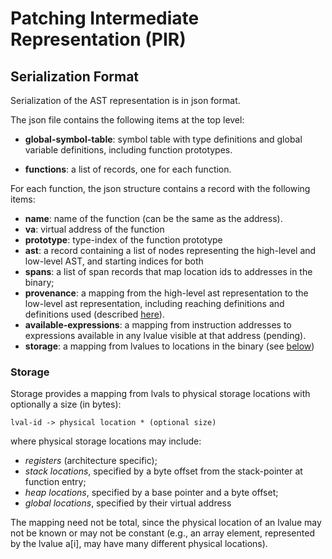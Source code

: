 # Patching Intermediate Representation (PIR)

## Serialization Format

Serialization of the AST representation is in json format.

The json file contains the following items at the top level:

- **global-symbol-table**: symbol table with type definitions and global variable
  definitions, including function prototypes.

- **functions**: a list of records, one for each function.

For each function, the json structure contains a record with the following items:

- **name**: name of the function (can be the same as the address).
- **va**: virtual address of the function
- **prototype**: type-index of the function prototype
- **ast**: a record containing a list of nodes representing the high-level and
  low-level AST, and starting indices for both
- **spans**: a list of span records that map location ids to addresses in the binary;
- **provenance**: a mapping from the high-level ast representation to the low-level
  ast representation, including reaching definitions and definitions used
  (described [here](./api.md#provenance)).
- **available-expressions**: a mapping from instruction addresses to expressions
  available in any lvalue visible at that address (pending).
- **storage**: a mapping from lvalues to locations in the binary (see [below](#storage))


### Storage

Storage provides a mapping from lvals to physical storage locations with
optionally a size (in bytes):
```
lval-id -> physical location * (optional size)
```

where
physical storage locations may include:
- *registers* (architecture specific);
- *stack locations*, specified by a byte offset from the stack-pointer at function
  entry;
- *heap locations*, specified by a base pointer and a byte offset;
- *global locations*, specified by their virtual address

The mapping need not be total, since the physical location of an lvalue may not
be known or may not be constant (e.g., an array element, represented by the
lvalue a[i], may have many different physical locations).